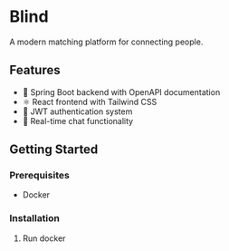 # Blind

A modern matching platform for connecting people.

## Features

- 🚀 Spring Boot backend with OpenAPI documentation
- ⚛️ React frontend with Tailwind CSS
- 🔐 JWT authentication system
- 💬 Real-time chat functionality

## Getting Started

### Prerequisites

- Docker

### Installation

1. Run docker